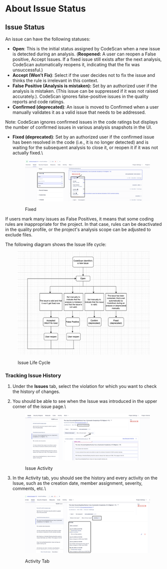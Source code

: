 # About Issue Status

## **Issue Status**

An issue can have the following statuses:

* **Open**: This is the initial status assigned by CodeScan when a new issue is detected during an analysis. (**Reopened:** A user can reopen a False positive, Accept Issues. If a fixed issue still exists after the next analysis, CodeScan automatically reopens it, indicating that the fix was unsuccessful.)
* **Accept (Won’t Fix)**: Select if the user decides not to fix the issue and thinks the rule is irrelevant in this context.
* **False Positive (Analysis is mistaken):** Set by an authorized user if the analysis is mistaken. (This issue can be suppressed if it was not raised accurately.). CodeScan ignores false-positive issues in the quality reports and code ratings.
* **Confirmed (deprecated)**: An issue is moved to Confirmed when a user manually validates it as a valid issue that needs to be addressed.

Note: CodeScan ignores confirmed issues in the code ratings but displays the number of confirmed issues in various analysis snapshots in the UI.

*   **Fixed (deprecated)**: Set by an authorized user if the confirmed issue has been resolved in the code (i.e., it is no longer detected) and is waiting for the subsequent analysis to close it, or reopen it if it was not actually fixed.\


    <figure><img src="../../../.gitbook/assets/image (1719).png" alt=""><figcaption><p>Fixed</p></figcaption></figure>

If users mark many issues as False Positives, it means that some coding rules are inappropriate for the project. In that case, rules can be deactivated in the quality profile, or the project's analysis scope can be adjusted to exclude files.

The following diagram shows the Issue life cycle:

<figure><img src="../../../.gitbook/assets/image (1720).png" alt=""><figcaption><p>Issue Life Cycle</p></figcaption></figure>

### &#x20;**Tracking Issue History**

1. Under the **Issues** tab, select the violation for which you want to check the history of changes.
2.  You should be able to see when the Issue was introduced in the upper corner of the issue page.\


    <figure><img src="../../../.gitbook/assets/image (1721).png" alt=""><figcaption><p>Issue Activity</p></figcaption></figure>
3.  In the Activity tab, you should see the history and every activity on the Issue, such as the creation date, member assignment, severity, comments, etc.\


    <figure><img src="../../../.gitbook/assets/image (1722).png" alt=""><figcaption><p>Activity Tab</p></figcaption></figure>
